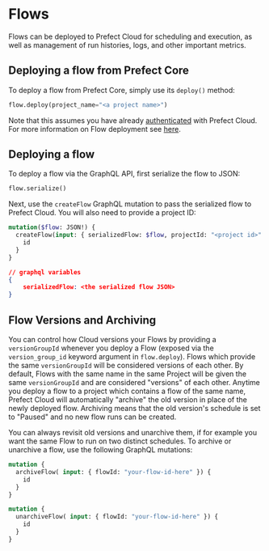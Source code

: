 # Flows

Flows can be deployed to Prefect Cloud for scheduling and execution, as well as management of run histories, logs, and other important metrics.

## Deploying a flow from Prefect Core

To deploy a flow from Prefect Core, simply use its `deploy()` method:

```python
flow.deploy(project_name="<a project name>")
```

Note that this assumes you have already [authenticated](auth.md) with Prefect Cloud.  For more information on Flow deployment see [here](../flow-deploy.html).

## Deploying a flow <Badge text="GQL"/>

To deploy a flow via the GraphQL API, first serialize the flow to JSON:

```python
flow.serialize()
```

Next, use the `createFlow` GraphQL mutation to pass the serialized flow to Prefect Cloud. You will also need to provide a project ID:

```graphql
mutation($flow: JSON!) {
  createFlow(input: { serializedFlow: $flow, projectId: "<project id>" }) {
    id
  }
}
```

```json
// graphql variables
{
    serializedFlow: <the serialized flow JSON>
}
```

## Flow Versions and Archiving <Badge text="GQL"/>

You can control how Cloud versions your Flows by providing a `versionGroupId` whenever you deploy a Flow (exposed via the `version_group_id` keyword argument in `flow.deploy`).  Flows which provide the same `versionGroupId` will be considered versions of each other. By default, Flows with the same name in the same Project will be given the same `versionGroupId` and are considered "versions" of each other.  Anytime you deploy a flow to a project which contains a flow of the same name, Prefect Cloud will automatically "archive" the old version in place of the newly deployed flow.  Archiving means that the old version's schedule is set to "Paused" and no new flow runs can be created.  

You can always revisit old versions and unarchive them, if for example you want the same Flow to run on two distinct schedules.  To archive or unarchive a flow, use the following GraphQL mutations:

```graphql
mutation {
  archiveFlow( input: { flowId: "your-flow-id-here" }) {
    id
  }
}
```

```graphql
mutation {
  unarchiveFlow( input: { flowId: "your-flow-id-here" }) {
    id
  }
}
```
